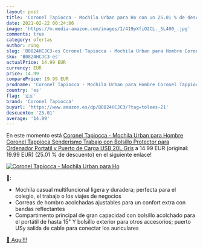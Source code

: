 ```yaml
---
layout: post
title: 'Coronel Tapiocca - Mochila Urban para Ho con un 25.01 % de descuento'
date: 2021-02-22 00:24:06
image: 'https://m.media-amazon.com/images/I/419pXfiO2CL._SL400_.jpg'
comments: true
category: ofertas
author: ring
slug: 'B0824HCJC3-es Coronel Tapiocca - Mochila Urban para Hombre Coronel...'
sku: 'B0824HCJC3-es'
actualPrice: 14.99 EUR
currency: EUR
price: 14.99
comparePrice: 19.99 EUR
prodname: 'Coronel Tapiocca - Mochila Urban para Hombre Coronel Tappioca Senderismo Trabajo con Bolsillo Protector para Ordenador Portatil y Puerto de Carga USB 20L  Gris'
country: 'es'
flag: '🇪🇸'
brand: 'Coronel Tapiocca'
buyurl: 'https://www.amazon.es/dp/B0824HCJC3/?tag=tolees-21'
descuento: '25.01'
average: '14.99'
---
```


En este momento está [Coronel Tapiocca - Mochila Urban para Hombre Coronel Tappioca Senderismo Trabajo con Bolsillo Protector para Ordenador Portatil y Puerto de Carga USB 20L  Gris](https://www.amazon.es/dp/B0824HCJC3/?tag=tolees-21) a 14.99 EUR (original: 19.99 EUR) (25.01 %  de descuento) en el siguiente enlace!

[![Coronel Tapiocca - Mochila Urban para Ho](https://m.media-amazon.com/images/I/419pXfiO2CL._SL400_.jpg)](https://www.amazon.es/dp/B0824HCJC3/?tag=tolees-21)

🔎:

- Mochila casual multifuncional ligera y duradera; perfecta para el colegio, el trabajo o los viajes de negocios
- Correas de hombro acolchadas ajustables para un confort extra con bandas reflectantes
- Compartimento principal de gran capacidad con bolsillo acolchado para el portátil de hasta 15" Y bolsillo exterior para otros accesorios; puerto USy salida de cable para conectar los auriculares

[🛒 Aquí!!!](https://www.amazon.es/dp/B0824HCJC3/?tag=tolees-21)
